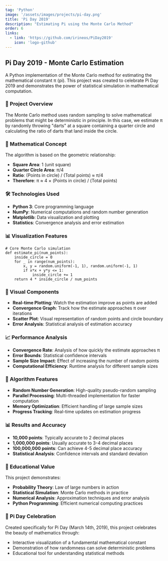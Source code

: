 ```yaml
---
tag: 'Python'
image: '/assets/images/projects/pi-day.png'
title: 'Pi Day 2019'
description: "Estimating Pi using the Monte Carlo Method"
order: 6
links:
  - link: 'https://github.com/irineos/PiDay2019'
    icon: 'logo-github'
---
```


## Pi Day 2019 - Monte Carlo Estimation

A Python implementation of the Monte Carlo method for estimating the mathematical constant π (pi). This project was created to celebrate Pi Day 2019 and demonstrates the power of statistical simulation in mathematical computation.

### 🎯 Project Overview

The Monte Carlo method uses random sampling to solve mathematical problems that might be deterministic in principle. In this case, we estimate π by randomly throwing "darts" at a square containing a quarter circle and calculating the ratio of darts that land inside the circle.

### 🔢 Mathematical Concept

The algorithm is based on the geometric relationship:
- **Square Area**: 1 (unit square)
- **Quarter Circle Area**: π/4
- **Ratio**: (Points in circle) / (Total points) ≈ π/4
- **Therefore**: π ≈ 4 × (Points in circle) / (Total points)

### 🛠️ Technologies Used

- **Python 3**: Core programming language
- **NumPy**: Numerical computations and random number generation
- **Matplotlib**: Data visualization and plotting
- **Statistics**: Convergence analysis and error estimation

### 📊 Visualization Features

```
# Core Monte Carlo simulation
def estimate_pi(num_points):
    inside_circle = 0
    for _ in range(num_points):
        x, y = random.uniform(-1, 1), random.uniform(-1, 1)
        if x*x + y*y <= 1:
            inside_circle += 1
    return 4 * inside_circle / num_points
```

### 🎨 Visual Components

- **Real-time Plotting**: Watch the estimation improve as points are added
- **Convergence Graph**: Track how the estimate approaches π over iterations
- **Scatter Plot**: Visual representation of random points and circle boundary
- **Error Analysis**: Statistical analysis of estimation accuracy

### 📈 Performance Analysis

- **Convergence Rate**: Analysis of how quickly the estimate approaches π
- **Error Bounds**: Statistical confidence intervals
- **Sample Size Impact**: Effect of increasing the number of random points
- **Computational Efficiency**: Runtime analysis for different sample sizes

### 🎲 Algorithm Features

- **Random Number Generation**: High-quality pseudo-random sampling
- **Parallel Processing**: Multi-threaded implementation for faster computation
- **Memory Optimization**: Efficient handling of large sample sizes
- **Progress Tracking**: Real-time updates on estimation progress

### 📊 Results and Accuracy

- **10,000 points**: Typically accurate to 2 decimal places
- **1,000,000 points**: Usually accurate to 3-4 decimal places  
- **100,000,000 points**: Can achieve 4-5 decimal place accuracy
- **Statistical Analysis**: Confidence intervals and standard deviation

### 🔬 Educational Value

This project demonstrates:
- **Probability Theory**: Law of large numbers in action
- **Statistical Simulation**: Monte Carlo methods in practice
- **Numerical Analysis**: Approximation techniques and error analysis
- **Python Programming**: Efficient numerical computing practices

### 🎉 Pi Day Celebration

Created specifically for Pi Day (March 14th, 2019), this project celebrates the beauty of mathematics through:
- Interactive visualization of a fundamental mathematical constant
- Demonstration of how randomness can solve deterministic problems
- Educational tool for understanding statistical methods
